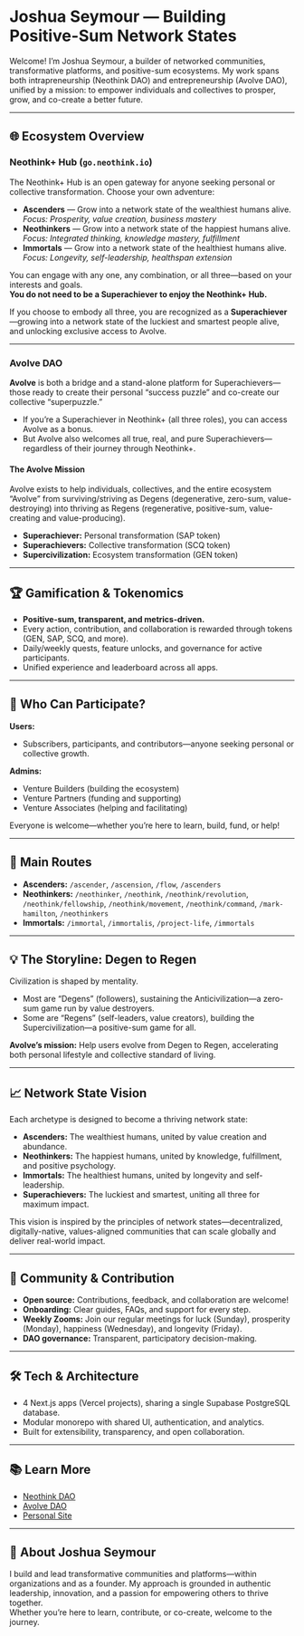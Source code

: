 # Joshua Seymour — Building Positive-Sum Network States

Welcome! I’m Joshua Seymour, a builder of networked communities, transformative platforms, and positive-sum ecosystems. My work spans both intrapreneurship (Neothink DAO) and entrepreneurship (Avolve DAO), unified by a mission: to empower individuals and collectives to prosper, grow, and co-create a better future.

---

## 🌐 Ecosystem Overview

### Neothink+ Hub (`go.neothink.io`)

The Neothink+ Hub is an open gateway for anyone seeking personal or collective transformation. Choose your own adventure:

- **Ascenders** — Grow into a network state of the wealthiest humans alive.  
  *Focus: Prosperity, value creation, business mastery*
- **Neothinkers** — Grow into a network state of the happiest humans alive.  
  *Focus: Integrated thinking, knowledge mastery, fulfillment*
- **Immortals** — Grow into a network state of the healthiest humans alive.  
  *Focus: Longevity, self-leadership, healthspan extension*

You can engage with any one, any combination, or all three—based on your interests and goals.  
**You do not need to be a Superachiever to enjoy the Neothink+ Hub.**

If you choose to embody all three, you are recognized as a **Superachiever**—growing into a network state of the luckiest and smartest people alive, and unlocking exclusive access to Avolve.

---

### Avolve DAO

**Avolve** is both a bridge and a stand-alone platform for Superachievers—those ready to create their personal “success puzzle” and co-create our collective “superpuzzle.”  
- If you’re a Superachiever in Neothink+ (all three roles), you can access Avolve as a bonus.
- But Avolve also welcomes all true, real, and pure Superachievers—regardless of their journey through Neothink+.

#### The Avolve Mission

Avolve exists to help individuals, collectives, and the entire ecosystem “Avolve” from surviving/striving as Degens (degenerative, zero-sum, value-destroying) into thriving as Regens (regenerative, positive-sum, value-creating and value-producing).

- **Superachiever:** Personal transformation (SAP token)
- **Superachievers:** Collective transformation (SCQ token)
- **Supercivilization:** Ecosystem transformation (GEN token)

---

## 🏆 Gamification & Tokenomics

- **Positive-sum, transparent, and metrics-driven.**
- Every action, contribution, and collaboration is rewarded through tokens (GEN, SAP, SCQ, and more).
- Daily/weekly quests, feature unlocks, and governance for active participants.
- Unified experience and leaderboard across all apps.

---

## 🚀 Who Can Participate?

**Users:**  
- Subscribers, participants, and contributors—anyone seeking personal or collective growth.

**Admins:**  
- Venture Builders (building the ecosystem)
- Venture Partners (funding and supporting)
- Venture Associates (helping and facilitating)

Everyone is welcome—whether you’re here to learn, build, fund, or help!

---

## 🧭 Main Routes

- **Ascenders:** `/ascender`, `/ascension`, `/flow`, `/ascenders`
- **Neothinkers:** `/neothinker`, `/neothink`, `/neothink/revolution`, `/neothink/fellowship`, `/neothink/movement`, `/neothink/command`, `/mark-hamilton`, `/neothinkers`
- **Immortals:** `/immortal`, `/immortalis`, `/project-life`, `/immortals`

---

## 💡 The Storyline: Degen to Regen

Civilization is shaped by mentality.  
- Most are “Degens” (followers), sustaining the Anticivilization—a zero-sum game run by value destroyers.
- Some are “Regens” (self-leaders, value creators), building the Supercivilization—a positive-sum game for all.

**Avolve’s mission:** Help users evolve from Degen to Regen, accelerating both personal lifestyle and collective standard of living.

---

## 📈 Network State Vision

Each archetype is designed to become a thriving network state:
- **Ascenders:** The wealthiest humans, united by value creation and abundance.
- **Neothinkers:** The happiest humans, united by knowledge, fulfillment, and positive psychology.
- **Immortals:** The healthiest humans, united by longevity and self-leadership.
- **Superachievers:** The luckiest and smartest, uniting all three for maximum impact.

This vision is inspired by the principles of network states—decentralized, digitally-native, values-aligned communities that can scale globally and deliver real-world impact.

---

## 🤝 Community & Contribution

- **Open source:** Contributions, feedback, and collaboration are welcome!
- **Onboarding:** Clear guides, FAQs, and support for every step.
- **Weekly Zooms:** Join our regular meetings for luck (Sunday), prosperity (Monday), happiness (Wednesday), and longevity (Friday).
- **DAO governance:** Transparent, participatory decision-making.

---

## 🛠️ Tech & Architecture

- 4 Next.js apps (Vercel projects), sharing a single Supabase PostgreSQL database.
- Modular monorepo with shared UI, authentication, and analytics.
- Built for extensibility, transparency, and open collaboration.

---

## 📚 Learn More

- [Neothink DAO](https://github.com/neothink-dao/neothink.io)
- [Avolve DAO](https://github.com/avolve-dao/avolve)
- [Personal Site](https://www.joshuaseymour.com)

---

## 🌄 About Joshua Seymour

I build and lead transformative communities and platforms—within organizations and as a founder. My approach is grounded in authentic leadership, innovation, and a passion for empowering others to thrive together.  
Whether you’re here to learn, contribute, or co-create, welcome to the journey.
